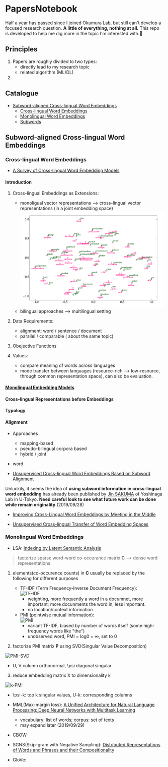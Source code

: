 # PapersNotebook

Half a year has passed since I joined Okumura Lab, but still can't develop a focused research question. **A little of everything, nothing at all.** This repo is developed to help me dig more in the topic I'm interested with.:muscle:	

## Principles
1. Papers are roughly divided to two types: 
   * directly lead to my research topic
   * related algorithm (ML/DL)
2. 

## Catalogue

* [Subword-aligned Cross-lingual Word Embeddings](#subword-aligned-cross-lingual-word-embeddings)
  * [Cross-lingual Word Embeddings](#cross-lingual-word-embeddings)
  * [Monolingual Word Embeddings](#monolingual-word-embeddings)
  * [Subwords](#subwords)

## Subword-aligned Cross-lingual Word Embeddings

### Cross-lingual Word Embeddings

* [A Survey of Cross-lingual Word Embedding Models](https://arxiv.org/pdf/1706.04902.pdf)

#### Introduction

1. Cross-lingual Embeddings as Extensions: 
   - monoligual vector representations --> cross-lingual vector representations (in a joint embedding space) 
   ![](./images/cross-lingual-embedding.png)  
   - bilingual approaches --> multilingual setting

2. Data Requirements: 
   - alignment: word / sentence / document  
   - parallel / comparable ( about the same topic)
   
3. Obejective Functions 

4. Values:  
   - compare meaning of words across languages
   - mode transfer between languages (resource-rich --> low-resource, through common representation space), can also be evaluation.

#### [Monolingual Embedding Models](#monolingual-word-embeddings)

 
#### Cross-lingual Representations before Embeddings
#### Typology
#### Alignment
* Approaches
  * mapping-based
  * pseudo-bilingual corpora based
  * hybrid / joint 
* word


* [Unsupervised Cross-lingual Word Embeddings Based on Subword Alignment](http://www.tkl.iis.u-tokyo.ac.jp/new/uploads/publication_file/file/911/cicling2019.pdf)

Unluckily, it seems the idea of **using subword information in cross-lingual word embedding** has already been published by [Jin SAKUMA](http://www.tkl.iis.u-tokyo.ac.jp/~jsakuma/) of Yoshinaga Lab in U-Tokyo. **Need careful look to see what future work can be done while remain originality**.(2019/09/28)


* [Improving Cross-Lingual Word Embeddings by Meeting in the Middle](https://aclweb.org/anthology/D18-1027)

* [Unsupervised Cross-lingual Transfer of Word Embedding Spaces](https://aclweb.org/anthology/D18-1268)

### Monolingual Word Embeddings

* LSA: [Indexing by Latent Semantic Analysis](http://lsa.colorado.edu/papers/JASIS.lsi.90.pdf)

> factorize sparse word-word co-occurance matrix **C** --> dense word representations  

1. elements(co-occurence counts) in **C** usually be replaced by the following for different purposes
    
   - TF-IDF (Term Frequency-Inverse Document Frequency):  
![TF-IDF](https://www.link-assistant.com/images/news/tf-idf-tool-for-seo/screen-03.png)  
     - weighting, more frequently a word in a documnet, more important; more docunments the word in, less important.     
     - no location/context information
   - PMI (pointwise mutual information):  
  ![PMI](https://latex.codecogs.com/gif.latex?PMI(w_{i},w_{j})&space;=&space;log\frac{p(w_{i},w_{j})}{p(w_{i})p(w_{j})}=log\frac{count(w_{i},w_{j})count(corpus)}{count(w_{i}),count(w_{j})})  
     - variant TF-IDF, biased by number of words itself (some high-frequency words like "the")
     - unobserved word, PMI = log0 = ∞, set to 0
  
2. factorize PMI matrix **P** using SVD(Singular Value Decomposition)  

![PMI-SVD](https://latex.codecogs.com/gif.latex?P&space;=&space;U\psi&space;V^{T})
   - U, V column orthonormal, \psi diagonal singular
   
3. reduce embedding matrix X to dimensionality k  

![k-PMI](https://latex.codecogs.com/gif.latex?X&space;=U_{k}\psi&space;_{k})  
   - \psi-k: top k singular values, U-k: corresponding columns 

* MML(Max-margin loss): [A Unified Architecture for Natural Language Processing:
Deep Neural Networks with Multitask Learning](https://ronan.collobert.com/pub/matos/2008_nlp_icml.pdf)
  - vocabulary: list of words; corpus: set of texts 
  - may expand later (2019/09/29) 

* CBOW:

* SGNS(Skip-gram with Negative Sampling): [Distributed Representations of Words and Phrases
and their Compositionality](https://ronan.collobert.com/pub/matos/2008_nlp_icml.pdf)


* GloVe: 


